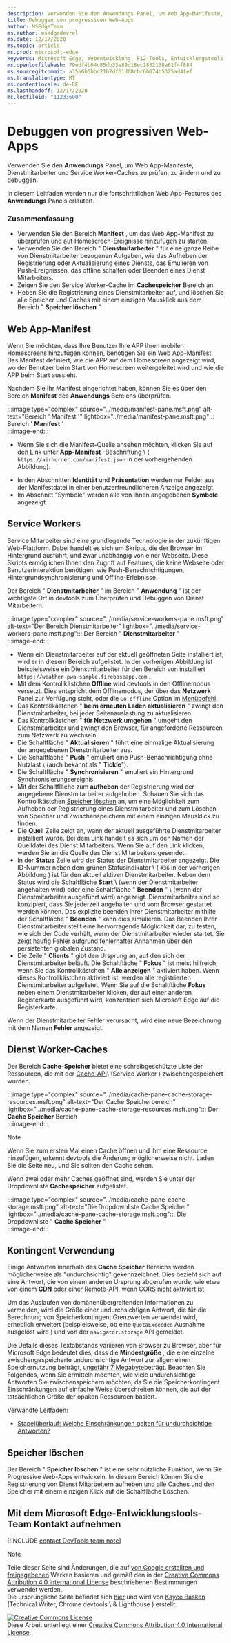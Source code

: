 ```yaml
---
description: Verwenden Sie den Anwendungs Panel, um Web App-Manifeste, Dienstmitarbeiter und Service Worker-Caches zu prüfen, zu ändern und zu debuggen.
title: Debuggen von progressiven Web-Apps
author: MSEdgeTeam
ms.author: msedgedevrel
ms.date: 12/17/2020
ms.topic: article
ms.prod: microsoft-edge
keywords: Microsoft Edge, Webentwicklung, F12-Tools, Entwicklungstools
ms.openlocfilehash: 79edf4b04c85db33e89d18ec1832138a61f4f884
ms.sourcegitcommit: a35a6b5bbc21b7df61d08cbc6b074b5325ad4fef
ms.translationtype: MT
ms.contentlocale: de-DE
ms.lasthandoff: 12/17/2020
ms.locfileid: "11233600"
---
```

<!-- Copyright Kayce Basques 

   Licensed under the Apache License, Version 2.0 (the "License");
   you may not use this file except in compliance with the License.
   You may obtain a copy of the License at

       https://www.apache.org/licenses/LICENSE-2.0

   Unless required by applicable law or agreed to in writing, software
   distributed under the License is distributed on an "AS IS" BASIS,
   WITHOUT WARRANTIES OR CONDITIONS OF ANY KIND, either express or implied.
   See the License for the specific language governing permissions and
   limitations under the License.  -->  

# Debuggen von progressiven Web-Apps  

Verwenden Sie den **Anwendungs** Panel, um Web App-Manifeste, Dienstmitarbeiter und Service Worker-Caches zu prüfen, zu ändern und zu debuggen.  

<!--Related Guides:  

*   [Progressive Web Apps](/web/progressive-web-apps)  -->

<!--TODO:  Link web "Progressive Web Apps" section when available. -->

In diesem Leitfaden werden nur die fortschrittlichen Web App-Features des **Anwendungs** Panels erläutert.  <!--If you're looking for help on the other panes, check out the last section of this guide, [Other Application panel guides](#other-application-panel-guides).  -->

<!--TODO:  Link to sections when available. -->

### Zusammenfassung  

*   Verwenden Sie den Bereich **Manifest** , um das Web App-Manifest zu überprüfen und auf Homescreen-Ereignisse hinzufügen zu starten.  
*   Verwenden Sie den Bereich " **Dienstmitarbeiter** " für eine ganze Reihe von Dienstmitarbeiter bezogenen Aufgaben, wie das Aufheben der Registrierung oder Aktualisierung eines Diensts, das Emulieren von Push-Ereignissen, das offline schalten oder Beenden eines Dienst Mitarbeiters.  
*   Zeigen Sie den Service Worker-Cache im **Cachespeicher** Bereich an.  
*   Heben Sie die Registrierung eines Dienstmitarbeiter auf, und löschen Sie alle Speicher und Caches mit einem einzigen Mausklick aus dem Bereich " **Speicher löschen** ".  
    
## Web App-Manifest  

Wenn Sie möchten, dass Ihre Benutzer Ihre APP ihren mobilen Homescreens hinzufügen können, benötigen Sie ein Web App-Manifest.  Das Manifest definiert, wie die APP auf dem Homescreen angezeigt wird, wo der Benutzer beim Start von Homescreen weitergeleitet wird und wie die APP beim Start aussieht.  

<!--Related Guides:  

*   [Improve user experiences with a Web App Manifest](/web/fundamentals/web-app-manifest)  
*   [Using App Install Banners](/web/fundamentals/app-install-banners)  -->

<!--TODO:  Link to sections when available. -->

Nachdem Sie Ihr Manifest eingerichtet haben, können Sie es über den Bereich **Manifest** des **Anwendungs** Bereichs überprüfen.  

:::image type="complex" source="../media/manifest-pane.msft.png" alt-text="Bereich ' Manifest '" lightbox="../media/manifest-pane.msft.png":::
   Bereich ' **Manifest** '  
:::image-end:::  

*   Wenn Sie sich die Manifest-Quelle ansehen möchten, klicken Sie auf den Link unter **App-Manifest** -Beschriftung \ ( `https://airhorner.com/manifest.json` in der vorhergehenden Abbildung).  
<!-- *   Press the **Add to homescreen** button to simulate an Add to Homescreen event.  Check out the next section for more information.  -->  
*   In den Abschnitten **Identität** und **Präsentation** werden nur Felder aus der Manifestdatei in einer benutzerfreundlicheren Anzeige angezeigt.  
*   Im Abschnitt "Symbole" werden alle von Ihnen angegebenen **Symbole** angezeigt.  
    
<!--### Simulate Add to Homescreen events  -->

<!--A web app can only be added to a homescreen when the site is visited at least twice, with at least five minutes between visits.  While developing or debugging your Add to Homescreen workflow, this criteria can be inconvenient.  
The **Add to homescreen** button on the **App Manifest** pane lets you simulate Add to Homescreen events whenever you want.  -->

<!--You can test out this feature with the [Microsoft I/O 2016 progressive web app](https://events.alpahabet.com/io2016/), which has proper support for Add to Homescreen.  Clicking on **Add to Homescreen** while the app is open prompts Microsoft Edge to display the "add this site to your shelf" banner, which is the desktop equivalent of the "add to homescreen" banner for mobile devices.  -->

<!--  
:::image type="complex" source="../media/io.msft.png" alt-text="Add to desktop shelf" lightbox="../media/io.msft.png":::
   Add to desktop shelf  
:::image-end:::
-->  

<!--
> [!Tip]
> Keep the **Console** drawer open while simulating Add to Homescreen events.  The Console tells you if your manifest has any issues and logs other information about the Add to Homescreen lifecycle.  -->

<!--The **Add to Homescreen** feature cannot yet simulate the workflow for mobile devices.  Notice how the "add to shelf" prompt was triggered in the screenshot above, even though DevTools is in Device Mode.  However, if you can successfully add your app to your desktop shelf, then it'll work for mobile, too.  -->

<!-- TODO: Rework content after sample app is created. -->

<!--If you want to test out the genuine mobile experience, you can connect a real mobile device to DevTools via **remote debugging**, and then click the **Add to Homescreen** button \(on DevTools\) to trigger the "add to homescreen" prompt on the connected mobile device.  -->

<!--TODO:  Link Debug "remote debugging" sections when available. -->

## Service Workers  

Service Mitarbeiter sind eine grundlegende Technologie in der zukünftigen Web-Plattform.  Dabei handelt es sich um Skripts, die der Browser im Hintergrund ausführt, und zwar unabhängig von einer Webseite.  Diese Skripts ermöglichen Ihnen den Zugriff auf Features, die keine Webseite oder Benutzerinteraktion benötigen, wie Push-Benachrichtigungen, Hintergrundsynchronisierung und Offline-Erlebnisse.  

<!--Related Guides:  

*   [Intro to Service Workers](/web/fundamentals/primers/service-worker)  
*   [Push Notifications: Timely, Relevant, and Precise](/web/fundamentals/push-notifications)  -->  
    
<!--TODO:  Link to sections when available. -->  

Der Bereich " **Dienstmitarbeiter** " im Bereich " **Anwendung** " ist der wichtigste Ort in devtools zum Überprüfen und Debuggen von Dienst Mitarbeitern.  

:::image type="complex" source="../media/service-workers-pane.msft.png" alt-text="Der Bereich Dienstmitarbeiter" lightbox="../media/service-workers-pane.msft.png":::
   Der Bereich " **Dienstmitarbeiter** "  
:::image-end:::  

*   Wenn ein Dienstmitarbeiter auf der aktuell geöffneten Seite installiert ist, wird er in diesem Bereich aufgelistet.  In der vorherigen Abbildung ist beispielsweise ein Dienstmitarbeiter für den Bereich von installiert `https://weather-pwa-sample.firebaseapp.com` .  
*   Mit dem Kontrollkästchen **Offline** wird devtools in den Offlinemodus versetzt.  Dies entspricht dem Offlinemodus, der über das **Netzwerk** Panel zur Verfügung steht, oder die `Go offline` Option im [Menübefehl][DevtoolsCommandMenuIndex].  
*   Das Kontrollkästchen " **beim erneuten Laden aktualisieren** " zwingt den Dienstmitarbeiter, bei jeder Seitenauslastung zu aktualisieren.  
*   Das Kontrollkästchen " **für Netzwerk umgehen** " umgeht den Dienstmitarbeiter und zwingt den Browser, für angeforderte Ressourcen zum Netzwerk zu wechseln.  
*   Die Schaltfläche " **Aktualisieren** " führt eine einmalige Aktualisierung der angegebenen Dienstmitarbeiter aus.  
*   Die Schaltfläche " **Push** " emuliert eine Push-Benachrichtigung ohne Nutzlast \ (auch bekannt als " **Tickle**\").  
*   Die Schaltfläche " **Synchronisieren** " emuliert ein Hintergrund Synchronisierungsereignis.  
*   Mit der Schaltfläche zum **aufheben** der Registrierung wird der angegebene Dienstmitarbeiter aufgehoben.  Schauen Sie sich das Kontrollkästchen [Speicher löschen](#clear-storage) an, um eine Möglichkeit zum Aufheben der Registrierung eines Dienstmitarbeiter und zum Löschen von Speicher und Zwischenspeichern mit einem einzigen Mausklick zu finden.  
*   Die **Quell** Zeile zeigt an, wann der aktuell ausgeführte Dienstmitarbeiter installiert wurde.  Bei dem Link handelt es sich um den Namen der Quelldatei des Dienst Mitarbeiters.  Wenn Sie auf den Link klicken, werden Sie an die Quelle des Dienst Mitarbeiters gesendet.  
*   In der **Status** Zeile wird der Status der Dienstmitarbeiter angezeigt.  Die ID-Nummer neben dem grünen Statusindikator \ ( `#36` in der vorherigen Abbildung \) ist für den aktuell aktiven Dienstmitarbeiter.  Neben dem Status wird die Schaltfläche **Start** \ (wenn der Dienstmitarbeiter angehalten wird) oder eine Schaltfläche " **Beenden** " \ (wenn der Dienstmitarbeiter ausgeführt wird) angezeigt.  Dienstmitarbeiter sind so konzipiert, dass Sie jederzeit angehalten und vom Browser gestartet werden können.  Das explizite beenden Ihrer Dienstmitarbeiter mithilfe der Schaltfläche " **Beenden** " kann dies simulieren.  Das Beenden Ihrer Dienstmitarbeiter stellt eine hervorragende Möglichkeit dar, zu testen, wie sich der Code verhält, wenn der Dienstmitarbeiter wieder startet.  Sie zeigt häufig Fehler aufgrund fehlerhafter Annahmen über den persistenten globalen Zustand.  
*   Die Zeile " **Clients** " gibt den Ursprung an, auf den sich der Dienstmitarbeiter beläuft.  Die Schaltfläche " **Fokus** " ist meist hilfreich, wenn Sie das Kontrollkästchen " **Alle anzeigen** " aktiviert haben.  Wenn dieses Kontrollkästchen aktiviert ist, werden alle registrierten Dienstmitarbeiter aufgelistet.  Wenn Sie auf die Schaltfläche **Fokus** neben einem Dienstmitarbeiter klicken, der auf einer anderen Registerkarte ausgeführt wird, konzentriert sich Microsoft Edge auf die Registerkarte.  
    
Wenn der Dienstmitarbeiter Fehler verursacht, wird eine neue Bezeichnung mit dem Namen **Fehler** angezeigt.  

<!--  
:::image type="complex" source="../media/sw-error.msft.png" alt-text="Service worker with errors" lightbox="../media/sw-error.msft.png":::
   Service worker with errors  
:::image-end:::
-->  

<!--TODO:  Capture Service Worker Errors sample when available. -->
<!--TODO:  Link Web "How tickle works" sections when available. -->

## Dienst Worker-Caches  

Der Bereich **Cache-Speicher** bietet eine schreibgeschützte Liste der Ressourcen, die mit der [Cache-API][MDNWebCacheAPI]\ (Service Worker \) zwischengespeichert wurden.  

:::image type="complex" source="../media/cache-pane-cache-storage-resources.msft.png" alt-text="Der Cache Speicherbereich" lightbox="../media/cache-pane-cache-storage-resources.msft.png":::
   Der **Cache Speicher** Bereich  
:::image-end:::  

> [!NOTE]
> Wenn Sie zum ersten Mal einen Cache öffnen und ihm eine Ressource hinzufügen, erkennt devtools die Änderung möglicherweise nicht.  Laden Sie die Seite neu, und Sie sollten den Cache sehen.  

Wenn zwei oder mehr Caches geöffnet sind, werden Sie unter der Dropdownliste **Cachespeicher** aufgelistet.  

:::image type="complex" source="../media/cache-pane-cache-storage.msft.png" alt-text="Die Dropdownliste Cache Speicher" lightbox="../media/cache-pane-cache-storage.msft.png":::
   Die Dropdownliste " **Cache Speicher** "  
:::image-end:::  

## Kontingent Verwendung  

Einige Antworten innerhalb des **Cache Speicher** Bereichs werden möglicherweise als "undurchsichtig" gekennzeichnet.  Dies bezieht sich auf eine Antwort, die von einem anderen Ursprung abgerufen wurde, wie etwa von einem **CDN** oder einer Remote-API, wenn [CORS][FetchHttpCorsProtocol] nicht aktiviert ist.  

<!--TODO:  Link Web "CDN" section when available. -->  
<!--TODO:  Link Web "opaque" section when available. -->

Um das Auslaufen von domänenübergreifenden Informationen zu vermeiden, wird die Größe einer undurchsichtigen Antwort, die für die Berechnung von Speicherkontingent Grenzwerten verwendet wird, erheblich erweitert (beispielsweise, ob eine `QuotaExceeded` Ausnahme ausgelöst wird \) und von der `navigator.storage` API gemeldet.  

<!--TODO:  Link Estimating "`navigator.storage` API" sections when available. -->

Die Details dieses Textabstands variieren von Browser zu Browser, aber für Microsoft Edge bedeutet dies, dass die **Mindestgröße** , die eine einzelne zwischengespeicherte undurchsichtige Antwort zur allgemeinen Speichernutzung beiträgt, [ungefähr 7 Megabyte][ChromiumIssues796060#c17]beträgt.  Beachten Sie Folgendes, wenn Sie ermitteln möchten, wie viele undurchsichtige Antworten Sie zwischenspeichern möchten, da Sie die Speicherkontingent Einschränkungen auf einfache Weise überschreiten können, die auf der tatsächlichen Größe der opaken Ressourcen basiert.  

Verwandte Leitfäden:  

*   [Stapelüberlauf: Welche Einschränkungen gelten für undurchsichtige Antworten?][StackOverflowLimitationsForOpaqueResponses]  
<!--*   [Alphabet work container: Understanding Storage Quota](/web/tools/Alphabet-work-container/guides/storage-quota#beware_of_opaque_responses)  -->
    
<!--TODO:  Link Work container storage quota for opaque responses section when available. -->

## Speicher löschen  

Der Bereich " **Speicher löschen** " ist eine sehr nützliche Funktion, wenn Sie Progressive Web-Apps entwickeln.  In diesem Bereich können Sie die Registrierung von Dienst Mitarbeitern aufheben und alle Caches und den Speicher mit einem einzigen Klick auf die Schaltfläche Löschen.  <!--Check out the section below to learn more.  -->

<!--Related Guides:  

*   [Clear Storage](/iterate/manage-data/local-storage#clear-storage)  -->
    
<!--TODO:  Link to sections when available. -->

<!--## Other Application panel guides   

Check out the guides below for more help on the other panes of the **Application** panel.  

Related Guides:  

*   [Inspect page resources](/iterate/manage-data/page-resources)  
*   [Inspect and manage local storage and caches](/iterate/manage-data/local-storage)  -->
    
## Mit dem Microsoft Edge-Entwicklungstools-Team Kontakt aufnehmen  

[!INCLUDE [contact DevTools team note](../includes/contact-devtools-team-note.md)]  

<!-- links -->  

[DevtoolsCommandMenuIndex]: ../command-menu/index.md "Ausführen von Befehlen mit dem Befehlsmenü von Microsoft Edge devtools | Microsoft docs"  

[ChromiumIssues796060#c17]: https://bugs.chromium.org/p/chromium/issues/detail?id=796060#c17 "Chrom Problem 796060: der Cache Speicherwert steigt bei jeder Aktualisierung, wenn sich der Analysecode im HTML-Code befindet"  

[FetchHttpCorsProtocol]: https://fetch.spec.whatwg.org/#http-cors-protocol  

[MDNWebCacheAPI]: https://developer.mozilla.org/docs/Web/API/Cache "Cache-Web-APIs | MDN"  

[StackOverflowLimitationsForOpaqueResponses]: https://stackoverflow.com/q/39109789/385997 "Stapelüberlauf: Welche Einschränkungen gelten für undurchsichtige Antworten?"  

<!--[WebEstimatingAvailableStorageSpace]: whats-new/2017/08/estimating-available-storage-space  -->
<!--[RemoteDebugging]: /debug/remote-debugging/remote-debugging  -->

<!--[WebHowPushWorks]: /web/fundamentals/push-notifications/how-push-works  -->  
<!--[WebGlossaryCDN]: /web/fundamentals/glossary#CDN  -->
<!--[WebGlossaryOpaque]: /web/fundamentals/glossary#opaque-response  -->

> [!NOTE]
> Teile dieser Seite sind Änderungen, die auf [von Google erstellten und freigegebenen][GoogleSitePolicies] Werken basieren und gemäß den in der [Creative Commons Attribution 4.0 International License][CCA4IL] beschriebenen Bestimmungen verwendet werden.  
> Die ursprüngliche Seite befindet sich [hier](https://developers.google.com/web/tools/chrome-devtools/progressive-web-apps) und wird von [Kayce Basken][KayceBasques] (Technical Writer, Chrome devtools \ & Lighthouse \) erstellt.  

[![Creative Commons License][CCby4Image]][CCA4IL]  
Diese Arbeit unterliegt einer [Creative Commons Attribution 4.0 International License][CCA4IL].  

[CCA4IL]: https://creativecommons.org/licenses/by/4.0  
[CCby4Image]: https://i.creativecommons.org/l/by/4.0/88x31.png  
[GoogleSitePolicies]: https://developers.google.com/terms/site-policies  
[KayceBasques]: https://developers.google.com/web/resources/contributors/kaycebasques  
